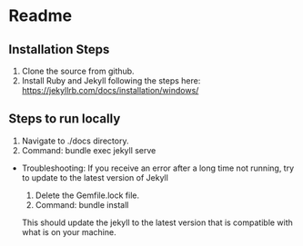 # Readme

## Installation Steps
1. Clone the source from github.
2. Install Ruby and Jekyll following the steps here: https://jekyllrb.com/docs/installation/windows/ 

## Steps to run locally
1. Navigate to ./docs directory.
2. Command: bundle exec jekyll serve


* Troubleshooting: If you receive an error after a long time not running, try to update to the latest version of Jekyll
    1. Delete the Gemfile.lock file.
    2. Command: bundle install

    This should update the jekyll to the latest version that is compatible with what is on your machine.


